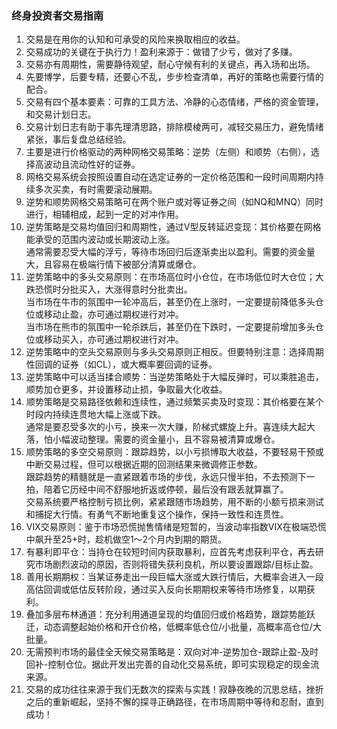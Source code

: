 ### 终身投资者交易指南

1. 交易是在用你的认知和可承受的风险来换取相应的收益。
2. 交易成功的关键在于执行力！盈利来源于：做错了少亏，做对了多赚。
3. 交易亦有周期性，需要静待观望，耐心守候有利的关键点，再入场和出场。
4. 先要博学，后要专精，还要心不乱，步步检查清单，再好的策略也需要行情的配合。
5. 交易有四个基本要素：可靠的工具方法、冷静的心态情绪，严格的资金管理，和交易计划日志。
6. 交易计划日志有助于事先理清思路，排除模棱两可，减轻交易压力，避免情绪紧张，事后复盘总结经验。
7. 主要是进行价格驱动的两种网格交易策略：逆势（左侧）和顺势（右侧），选择高波动且流动性好的证券。
8. 网格交易系统会按照设置自动在选定证券的一定价格范围和一段时间周期内持续多次买卖，有时需要滚动展期。
9. 逆势和顺势网格交易策略可在两个账户或对等证券之间（如NQ和MNQ）同时进行，相辅相成，起到一定的对冲作用。
10. 逆势策略是交易均值回归和周期性，通过V型反转延迟变现：其价格要在网格能承受的范围内波动或长期波动上涨。\
    通常需要忍受大幅的浮亏，等待市场回归后逐渐卖出以盈利。需要的资金量大，且容易在极端行情下被部分清算或爆仓。
11. 逆势策略中的多头交易原则：在市场高位时小仓位，在市场低位时大仓位；大跌恐慌时分批买入，大涨得意时分批卖出。\
    当市场在牛市的氛围中一轮冲高后，甚至仍在上涨时，一定要提前降低多头仓位或移动止盈，亦可通过期权进行对冲。\
    当市场在熊市的氛围中一轮杀跌后，甚至仍在下跌时，一定要提前增加多头仓位或移动买入，亦可通过期权进行对冲。
12. 逆势策略中的空头交易原则与多头交易原则正相反。但要特别注意：选择周期性回调的证券（如CL），或大概率要回调的证券。
13. 逆势策略中可以适当揉合顺势：当逆势策略处于大幅反弹时，可以乘胜追击，顺势加仓更多，并设置移动止损，争取最大化收益。
14. 顺势策略是交易路径依赖和连续性，通过频繁买卖及时变现：其价格要在某个时段内持续连贯地大幅上涨或下跌。\
    通常是要忍受多次的小亏，换来一次大赚，阶梯式螺旋上升。喜连续大起大落，怕小幅波动整理。需要的资金量小，且不容易被清算或爆仓。
15. 顺势策略的多空交易原则：跟踪趋势，以小亏损博取大收益，不要轻易干预或中断交易过程，但可以根据近期的回测结果来微调修正参数。\
    跟踪趋势的精髓就是一直紧跟着市场的步伐，永远只慢半拍，不去预测下一拍，陪着它历经中间不舒服地折返或停顿，最后没有跟丢就算赢了。\
    交易系统要严格控制亏损比例，紧紧跟随市场趋势，用不断的小额亏损来测试和捕捉大行情。有勇气不断地重复这个操作，保持一致性和连贯性。
16. VIX交易原则：鉴于市场恐慌抛售情绪是短暂的，当波动率指数VIX在极端恐慌中飙升至25+时，趁机做空1～2个月内到期的期货。
17. 有暴利即平仓：当持仓在较短时间内获取暴利，应首先考虑获利平仓，再去研究市场剧烈波动的原因，否则将错失获利良机，所以要设置跟踪/目标止盈。
18. 善用长期期权：当某证券走出一段巨幅大涨或大跌行情后，大概率会进入一段高估回调或低估反转阶段，通过买入反向长期期权来等待市场修复，以期获利。
19. 叠加多层布林通道：充分利用通道呈现的均值回归或价格趋势，跟踪势能跃迁，动态调整起始价格和开仓价格，低概率低仓位/小批量，高概率高仓位/大批量。
20. 无需预判市场的最佳全天候交易策略是：双向对冲-逆势加仓-跟踪止盈-及时回补-控制仓位。据此开发出完善的自动化交易系统，即可实现稳定的现金流来源。
21. 交易的成功往往来源于我们无数次的探索与实践！寂静夜晚的沉思总结，挫折之后的重新崛起，坚持不懈的探寻正确路径，在市场周期中等待和忍耐，直到成功！
